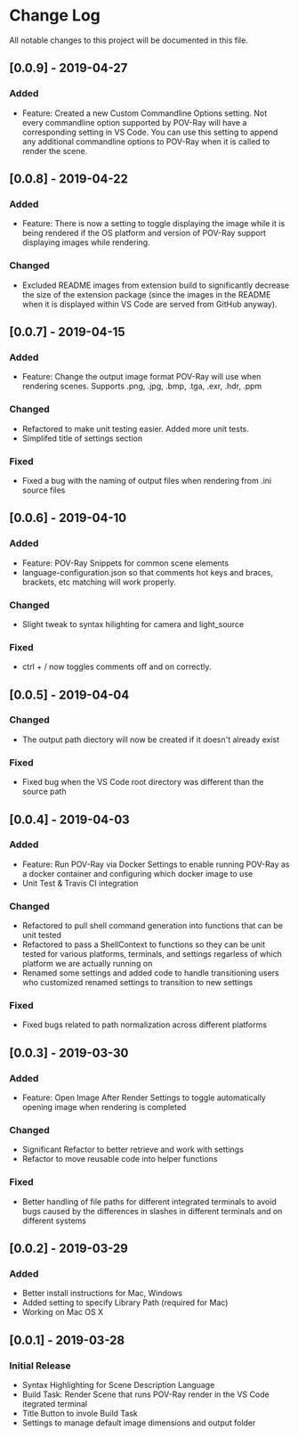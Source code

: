 
# Change Log
All notable changes to this project will be documented in this file.

## [0.0.9] - 2019-04-27

### Added

- Feature: Created a new Custom Commandline Options setting. Not every commandline option supported by POV-Ray will have a corresponding setting in VS Code. You can use this setting to append any additional commandline options to POV-Ray when it is called to render the scene.

## [0.0.8] - 2019-04-22

### Added

- Feature: There is now a setting to toggle displaying the image while it is being rendered if the OS platform and version of POV-Ray support displaying images while rendering.

### Changed

- Excluded README images from extension build to significantly decrease the size of the extension package (since the images in the README when it is displayed within VS Code are served from GitHub anyway).

## [0.0.7] - 2019-04-15

### Added

- Feature: Change the output image format POV-Ray will use when rendering scenes. Supports .png, .jpg, .bmp, .tga, .exr, .hdr, .ppm

### Changed

- Refactored to make unit testing easier. Added more unit tests.
- Simplifed title of settings section

### Fixed

- Fixed a bug with the naming of output files when rendering from .ini source files

## [0.0.6] - 2019-04-10

### Added

- Feature: POV-Ray Snippets for common scene elements
- language-configuration.json so that comments hot keys and braces, brackets, etc  matching will work properly.

### Changed

- Slight tweak to syntax hilighting for camera and light_source

### Fixed

- ctrl + / now toggles comments off and on correctly.

## [0.0.5] - 2019-04-04

### Changed

- The output path diectory will now be created if it doesn't already exist

### Fixed

- Fixed bug when the VS Code root directory was different than the source path

## [0.0.4] - 2019-04-03

### Added

- Feature: Run POV-Ray via Docker
  Settings to enable running POV-Ray as a docker container and configuring which docker image to use
- Unit Test & Travis CI integration

### Changed

- Refactored to pull shell command generation into functions that can be unit tested
- Refactored to pass a ShellContext to functions so they can be unit tested for various
  platforms, terminals, and settings regarless of which platform we are actually running on
- Renamed some settings and added code to handle transitioning users who customized renamed
  settings to transition to new settings

### Fixed

- Fixed bugs related to path normalization across different platforms
  
## [0.0.3] - 2019-03-30
 
### Added

- Feature: Open Image After Render
  Settings to toggle automatically opening image when rendering is completed

### Changed

- Significant Refactor to better retrieve and work with settings
- Refactor to move reusable code into helper functions

### Fixed

- Better handling of file paths for different integrated terminals to avoid bugs caused by the differences in slashes in different terminals and on different systems

## [0.0.2] - 2019-03-29
  
### Added

- Better install instructions for Mac, Windows
- Added setting to specify Library Path (required for Mac)
- Working on Mac OS X
  
## [0.0.1] - 2019-03-28
 
### Initial Release

- Syntax Highlighting for Scene Description Language
- Build Task: Render Scene that runs POV-Ray render in the VS Code itegrated terminal
- Title Button to invole Build Task
- Settings to manage default image dimensions and output folder
